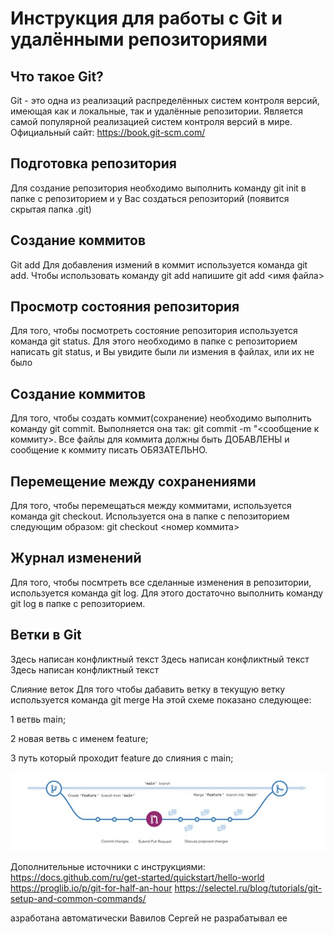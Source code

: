 # Инструкция для работы с Git и удалёнными репозиториями

## Что такое Git?

Git - это одна из реализаций распределённых систем контроля версий, имеющая как и локальные, так и удалённые репозитории. Является самой популярной реализацией систем контроля версий в мире.
Официальный сайт:
https://book.git-scm.com/

## Подготовка репозитория
Для создание репозитория необходимо выполнить команду git init в папке с репозиторием и у Вас создаться репозиторий (появится скрытая папка .git)

## Создание коммитов
Git add
Для добавления измений в коммит используется команда git add. Чтобы использовать команду git add напишите git add <имя файла>

## Просмотр состояния репозитория
Для того, чтобы посмотреть состояние репозитория используется команда git status. Для этого необходимо в папке с репозиторием написать git status, и Вы увидите были ли измения в файлах, или их не было

## Создание коммитов
Для того, чтобы создать коммит(сохранение) необходимо выполнить команду git commit. Выполняется она так: git commit -m "<сообщение к коммиту>. Все файлы для коммита должны быть ДОБАВЛЕНЫ и сообщение к коммиту писать ОБЯЗАТЕЛЬНО.

## Перемещение между сохранениями
Для того, чтобы перемещаться между коммитами, используется команда git checkout. Используется она в папке с пепозиторием следующим образом: git checkout <номер коммита>

## Журнал изменений
Для того, чтобы посмтреть все сделанные изменения в репозитории, используется команда git log. Для этого достаточно выполнить команду git log в папке с репозиторием.

## Ветки в Git
Здесь написан конфликтный текст
Здесь написан конфликтный текст
Здесь написан конфликтный текст

Слияние веток
Для того чтобы дабавить ветку в текущую ветку используется команда git merge
На этой схеме показано следующее:

1 ветвь main;

2 новая ветвь с именем feature;

3 путь который проходит feature до слияния с main;

![схема слияния веток](branch.jpg)

Дополнительные источники с инструкциями:
https://docs.github.com/ru/get-started/quickstart/hello-world
https://proglib.io/p/git-for-half-an-hour
https://selectel.ru/blog/tutorials/git-setup-and-common-commands/

азработана автоматически 
Вавилов Сергей не разрабатывал ее